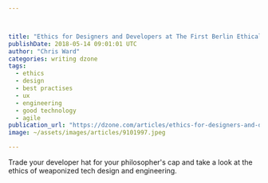 ```yaml
---



title: "Ethics for Designers and Developers at The First Berlin Ethical Tech Meetup"
publishDate: 2018-05-14 09:01:01 UTC
author: "Chris Ward"
categories: writing dzone
tags:
  - ethics
  - design
  - best practises
  - ux
  - engineering
  - good technology
  - agile
publication_url: "https://dzone.com/articles/ethics-for-designers-and-developers-at-the-first-b"
image: ~/assets/images/articles/9101997.jpeg

---
```

Trade your developer hat for your philosopher's cap and take a look at the ethics of weaponized tech design and engineering.


